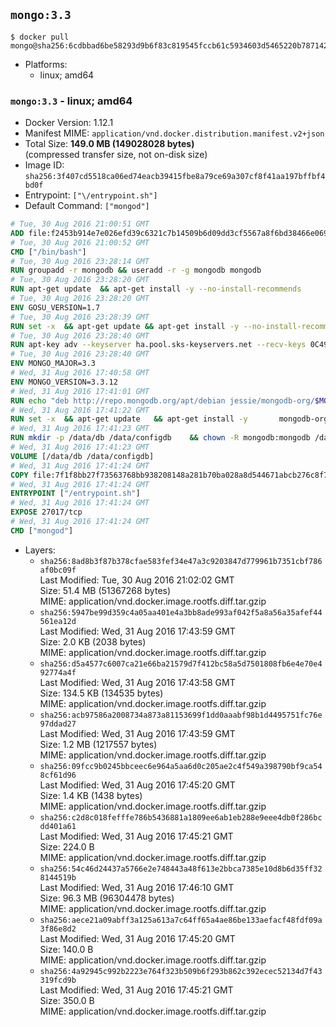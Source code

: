 ## `mongo:3.3`

```console
$ docker pull mongo@sha256:6cdbbad6be58293d9b6f83c819545fccb61c5934603d5465220b78714204b9c2
```

-	Platforms:
	-	linux; amd64

### `mongo:3.3` - linux; amd64

-	Docker Version: 1.12.1
-	Manifest MIME: `application/vnd.docker.distribution.manifest.v2+json`
-	Total Size: **149.0 MB (149028028 bytes)**  
	(compressed transfer size, not on-disk size)
-	Image ID: `sha256:3f407cd5518ca06ed74eacb39415fbe8a79ce69a307cf8f41aa197bffbf4bd0f`
-	Entrypoint: `["\/entrypoint.sh"]`
-	Default Command: `["mongod"]`

```dockerfile
# Tue, 30 Aug 2016 21:00:51 GMT
ADD file:f2453b914e7e026efd39c6321c7b14509b6d09dd3cf5567a8f6bd38466e06954 in / 
# Tue, 30 Aug 2016 21:00:52 GMT
CMD ["/bin/bash"]
# Tue, 30 Aug 2016 23:28:14 GMT
RUN groupadd -r mongodb && useradd -r -g mongodb mongodb
# Tue, 30 Aug 2016 23:28:20 GMT
RUN apt-get update 	&& apt-get install -y --no-install-recommends 		numactl 	&& rm -rf /var/lib/apt/lists/*
# Tue, 30 Aug 2016 23:28:20 GMT
ENV GOSU_VERSION=1.7
# Tue, 30 Aug 2016 23:28:39 GMT
RUN set -x 	&& apt-get update && apt-get install -y --no-install-recommends ca-certificates wget && rm -rf /var/lib/apt/lists/* 	&& wget -O /usr/local/bin/gosu "https://github.com/tianon/gosu/releases/download/$GOSU_VERSION/gosu-$(dpkg --print-architecture)" 	&& wget -O /usr/local/bin/gosu.asc "https://github.com/tianon/gosu/releases/download/$GOSU_VERSION/gosu-$(dpkg --print-architecture).asc" 	&& export GNUPGHOME="$(mktemp -d)" 	&& gpg --keyserver ha.pool.sks-keyservers.net --recv-keys B42F6819007F00F88E364FD4036A9C25BF357DD4 	&& gpg --batch --verify /usr/local/bin/gosu.asc /usr/local/bin/gosu 	&& rm -r "$GNUPGHOME" /usr/local/bin/gosu.asc 	&& chmod +x /usr/local/bin/gosu 	&& gosu nobody true 	&& apt-get purge -y --auto-remove ca-certificates wget
# Tue, 30 Aug 2016 23:28:40 GMT
RUN apt-key adv --keyserver ha.pool.sks-keyservers.net --recv-keys 0C49F3730359A14518585931BC711F9BA15703C6
# Tue, 30 Aug 2016 23:28:40 GMT
ENV MONGO_MAJOR=3.3
# Wed, 31 Aug 2016 17:40:58 GMT
ENV MONGO_VERSION=3.3.12
# Wed, 31 Aug 2016 17:41:01 GMT
RUN echo "deb http://repo.mongodb.org/apt/debian jessie/mongodb-org/$MONGO_MAJOR main" > /etc/apt/sources.list.d/mongodb-org.list
# Wed, 31 Aug 2016 17:41:22 GMT
RUN set -x 	&& apt-get update 	&& apt-get install -y 		mongodb-org-unstable=$MONGO_VERSION 		mongodb-org-unstable-server=$MONGO_VERSION 		mongodb-org-unstable-shell=$MONGO_VERSION 		mongodb-org-unstable-mongos=$MONGO_VERSION 		mongodb-org-unstable-tools=$MONGO_VERSION 	&& rm -rf /var/lib/apt/lists/* 	&& rm -rf /var/lib/mongodb 	&& mv /etc/mongod.conf /etc/mongod.conf.orig
# Wed, 31 Aug 2016 17:41:23 GMT
RUN mkdir -p /data/db /data/configdb 	&& chown -R mongodb:mongodb /data/db /data/configdb
# Wed, 31 Aug 2016 17:41:23 GMT
VOLUME [/data/db /data/configdb]
# Wed, 31 Aug 2016 17:41:24 GMT
COPY file:7f1f8bb27f73563768bb938208148a281b70ba028a8d544671abcb276c8f741c in /entrypoint.sh 
# Wed, 31 Aug 2016 17:41:24 GMT
ENTRYPOINT ["/entrypoint.sh"]
# Wed, 31 Aug 2016 17:41:24 GMT
EXPOSE 27017/tcp
# Wed, 31 Aug 2016 17:41:24 GMT
CMD ["mongod"]
```

-	Layers:
	-	`sha256:8ad8b3f87b378cfae583fef34e47a3c9203847d779961b7351cbf786af0bc09f`  
		Last Modified: Tue, 30 Aug 2016 21:02:02 GMT  
		Size: 51.4 MB (51367268 bytes)  
		MIME: application/vnd.docker.image.rootfs.diff.tar.gzip
	-	`sha256:5947be99d359c4a05aa401e4a3bb8ade993af042f5a8a56a35afef44561ea12d`  
		Last Modified: Wed, 31 Aug 2016 17:43:59 GMT  
		Size: 2.0 KB (2038 bytes)  
		MIME: application/vnd.docker.image.rootfs.diff.tar.gzip
	-	`sha256:d5a4577c6007ca21e66ba21579d7f412bc58a5d7501808fb6e4e70e492774a4f`  
		Last Modified: Wed, 31 Aug 2016 17:43:58 GMT  
		Size: 134.5 KB (134535 bytes)  
		MIME: application/vnd.docker.image.rootfs.diff.tar.gzip
	-	`sha256:acb97586a2008734a873a81153699f1dd0aaabf98b1d4495751fc76e97ddad27`  
		Last Modified: Wed, 31 Aug 2016 17:43:59 GMT  
		Size: 1.2 MB (1217557 bytes)  
		MIME: application/vnd.docker.image.rootfs.diff.tar.gzip
	-	`sha256:09fcc9b0245bbceec6e964a5aa6d0c205ae2c4f549a398790bf9ca548cf61d96`  
		Last Modified: Wed, 31 Aug 2016 17:45:20 GMT  
		Size: 1.4 KB (1438 bytes)  
		MIME: application/vnd.docker.image.rootfs.diff.tar.gzip
	-	`sha256:c2d8c018fefffe786b5436881a1809ee6ab1eb288e9eee4db0f286bcdd401a61`  
		Last Modified: Wed, 31 Aug 2016 17:45:21 GMT  
		Size: 224.0 B  
		MIME: application/vnd.docker.image.rootfs.diff.tar.gzip
	-	`sha256:54c46d24437a5766e2e748443a48f613e2bbca7385e10d8b6d35ff328144519b`  
		Last Modified: Wed, 31 Aug 2016 17:46:10 GMT  
		Size: 96.3 MB (96304478 bytes)  
		MIME: application/vnd.docker.image.rootfs.diff.tar.gzip
	-	`sha256:aece21a09abff3a125a613a7c64ff65a4ae86be133aefacf48fdf09a3f86e8d2`  
		Last Modified: Wed, 31 Aug 2016 17:45:20 GMT  
		Size: 140.0 B  
		MIME: application/vnd.docker.image.rootfs.diff.tar.gzip
	-	`sha256:4a92945c992b2223e764f323b509b6f293b862c392ecec52134d7f43319fcd9b`  
		Last Modified: Wed, 31 Aug 2016 17:45:21 GMT  
		Size: 350.0 B  
		MIME: application/vnd.docker.image.rootfs.diff.tar.gzip
